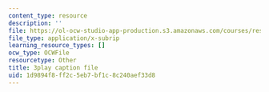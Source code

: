 ```yaml
---
content_type: resource
description: ''
file: https://ol-ocw-studio-app-production.s3.amazonaws.com/courses/res-18-005-highlights-of-calculus-spring-2010/1d9894f8ff2c5eb7bf1c8c240aef33d8_N4ceWhmXxcs.vtt
file_type: application/x-subrip
learning_resource_types: []
ocw_type: OCWFile
resourcetype: Other
title: 3play caption file
uid: 1d9894f8-ff2c-5eb7-bf1c-8c240aef33d8
---
```

